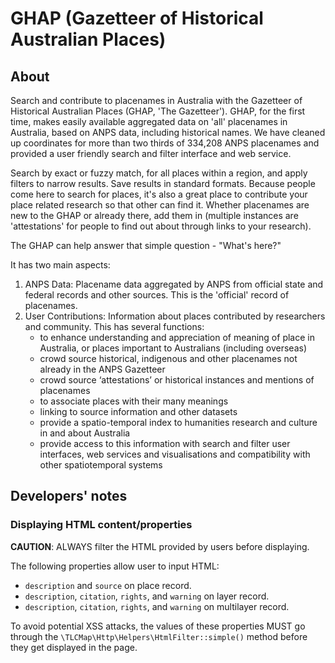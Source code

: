 # GHAP (Gazetteer of Historical Australian Places)

## About

Search and contribute to placenames in Australia with the Gazetteer of Historical Australian Places (GHAP, 'The 
Gazetteer'). GHAP, for the first time, makes easily available aggregated data on 'all' placenames in
Australia, based on ANPS data, including historical names. We have cleaned up coordinates for more than two thirds of 
334,208 ANPS placenames and provided a user friendly search and filter interface and web service.

Search by exact or fuzzy match, for all places within a region, and apply filters to narrow results. Save results in 
standard formats. Because people come here to search for places, it's also a great place to contribute your place 
related research so that other can find it. Whether placenames are new to the GHAP or already there, add them in 
(multiple instances are 'attestations' for people to find out about through links to your research).

The GHAP can help answer that simple question - "What's here?"

It has two main aspects:

1. ANPS Data: Placename data aggregated by ANPS from official state and federal records and other sources. This is the 
'official' record of placenames.
2. User Contributions: Information about places contributed by researchers and community. This has several functions:
   - to enhance understanding and appreciation of meaning of place in Australia, or places important to Australians 
     (including overseas)
   - crowd source historical, indigenous and other placenames not already in the ANPS Gazetteer
   - crowd source ‘attestations’ or historical instances and mentions of placenames
   - to associate places with their many meanings
   - linking to source information and other datasets
   - provide a spatio-temporal index to humanities research and culture in and about Australia
   - provide access to this information with search and filter user interfaces, web services and visualisations and 
     compatibility with other spatiotemporal systems

## Developers' notes

### Displaying HTML content/properties

__CAUTION__: ALWAYS filter the HTML provided by users before displaying.

The following properties allow user to input HTML:

- `description` and `source` on place record.
- `description`, `citation`, `rights`, and `warning` on layer record.
- `description`, `citation`, `rights`, and `warning` on multilayer record.

To avoid potential XSS attacks, the values of these properties MUST go through the
`\TLCMap\Http\Helpers\HtmlFilter::simple()` method before they get displayed in the page. 
